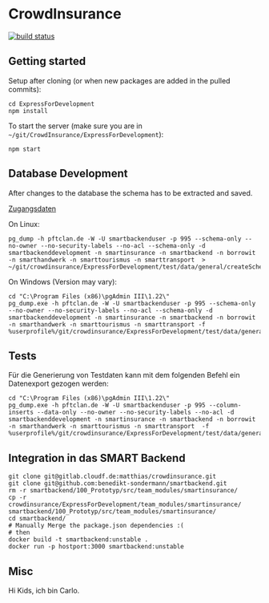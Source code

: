 # CrowdInsurance

[![build status](https://gitlab.cloudf.de/matthias/crowdinsurance/badges/master/build.svg)](https://gitlab.cloudf.de/matthias/crowdinsurance/commits/master)

## Getting started

Setup after cloning (or when new packages are added in the pulled commits):

```
cd ExpressForDevelopment
npm install
```

To start the server (make sure you are in `~/git/CrowdInsurance/ExpressForDevelopment`):
```
npm start
```

## Database Development

After changes to the database the schema has to be extracted and saved.

[Zugangsdaten](https://trello.com/c/Z3u0u06M)


On Linux:
```
pg_dump -h pftclan.de -W -U smartbackenduser -p 995 --schema-only --no-owner --no-security-labels --no-acl --schema-only -d smartbackenddevelopment -n smartinsurance -n smartbackend -n borrowit -n smarthandwerk -n smarttourismus -n smarttransport  > ~/git/crowdinsurance/ExpressForDevelopment/test/data/general/createSchemas.sql
```

On Windows (Version may vary):
```
cd "C:\Program Files (x86)\pgAdmin III\1.22\"
pg_dump.exe -h pftclan.de -W -U smartbackenduser -p 995 --schema-only --no-owner --no-security-labels --no-acl --schema-only -d smartbackenddevelopment -n smartinsurance -n smartbackend -n borrowit -n smarthandwerk -n smarttourismus -n smarttransport -f %userprofile%/git/crowdinsurance/ExpressForDevelopment/test/data/general/createSchemas.sql
```

## Tests

Für die Generierung von Testdaten kann mit dem folgenden Befehl ein Datenexport gezogen werden:
```
cd "C:\Program Files (x86)\pgAdmin III\1.22\"
pg_dump.exe -h pftclan.de -W -U smartbackenduser -p 995 --column-inserts --data-only --no-owner --no-security-labels --no-acl -d smartbackenddevelopment -n smartinsurance -n smartbackend -n borrowit -n smarthandwerk -n smarttourismus -n smarttransport  -f %userprofile%/git/crowdinsurance/ExpressForDevelopment/test/data/general/testdatenEinfuegen.sql
```

## Integration in das SMART Backend

```
git clone git@gitlab.cloudf.de:matthias/crowdinsurance.git
git clone git@github.com:benedikt-sondermann/smartbackend.git
rm -r smartbackend/100_Prototyp/src/team_modules/smartinsurance/
cp -r crowdinsurance/ExpressForDevelopment/team_modules/smartinsurance/ smartbackend/100_Prototyp/src/team_modules/smartinsurance/
cd smartbackend/
# Manually Merge the package.json dependencies :(
# then
docker build -t smartbackend:unstable .
docker run -p hostport:3000 smartbackend:unstable
```

## Misc

Hi Kids, ich bin Carlo.
